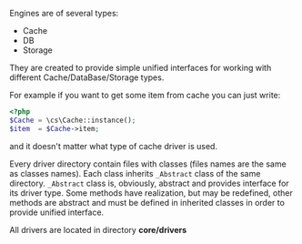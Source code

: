 Engines are of several types:
* Cache
* DB
* Storage

They are created to provide simple unified interfaces for working with different Cache/DataBase/Storage types.

For example if you want to get some item from cache you can just write:
```php
<?php
$Cache = \cs\Cache::instance();
$item  = $Cache->item;
```
and it doesn't matter what type of cache driver is used.

Every driver directory contain files with classes (files names are the same as classes names). Each class inherits `_Abstract` class of the same directory. `_Abstract` class is, obviously, abstract and provides interface for its driver type. Some methods have realization, but may be redefined, other methods are abstract and must be defined in inherited classes in order to provide unified interface.

All drivers are located in directory **core/drivers**
